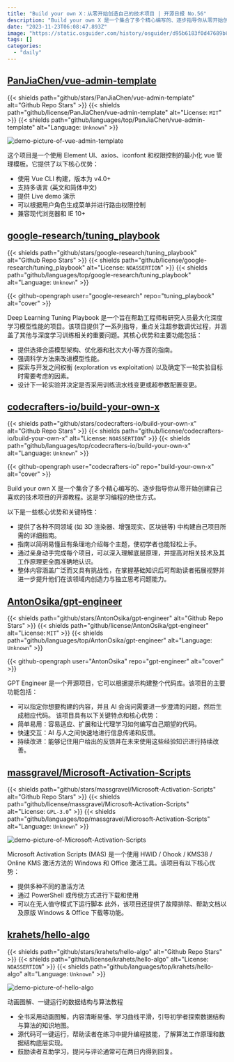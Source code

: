 ```yaml
---
title: "Build your own X：从零开始创造自己的技术项目 | 开源日报 No.56"
description: "Build your own X 是一个集合了多个精心编写的、逐步指导你从零开始创建自己喜欢的技术项目的开源教程。这是学习编程的绝佳方式。"
date: "2023-11-23T06:08:47.893Z"
image: "https://static.osguider.com/history/osguider/d95b6183f0d47689b64af90981b9ea68.png"
tags: []
categories:
  - "daily"
---
```


## [PanJiaChen/vue-admin-template](https://github.com/PanJiaChen/vue-admin-template)

{{< shields path="github/stars/PanJiaChen/vue-admin-template" alt="Github Repo Stars" >}} {{< shields path="github/license/PanJiaChen/vue-admin-template" alt="License: `MIT`" >}} {{< shields path="github/languages/top/PanJiaChen/vue-admin-template" alt="Language: `Unknown`" >}}

![demo-picture-of-vue-admin-template](https://static.osguider.com/history/2023/96f9f3a5b42b6044b027dc6b53801d30.png)

这个项目是一个使用 Element UI、axios、iconfont 和权限控制的最小化 vue 管理模板。它提供了以下核心优势：

- 使用 Vue CLI 构建，版本为 v4.0+
- 支持多语言 (英文和简体中文)
- 提供 Live demo 演示
- 可以根据用户角色生成菜单并进行路由权限控制
- 兼容现代浏览器和 IE 10+

## [google-research/tuning_playbook](https://github.com/google-research/tuning_playbook)

{{< shields path="github/stars/google-research/tuning_playbook" alt="Github Repo Stars" >}} {{< shields path="github/license/google-research/tuning_playbook" alt="License: `NOASSERTION`" >}} {{< shields path="github/languages/top/google-research/tuning_playbook" alt="Language: `Unknown`" >}}

{{< github-opengraph user="google-research" repo="tuning_playbook" alt="cover" >}}

Deep Learning Tuning Playbook 是一个旨在帮助工程师和研究人员最大化深度学习模型性能的项目。该项目提供了一系列指导，重点关注超参数调优过程，并涵盖了其他与深度学习训练相关的重要问题。其核心优势和主要功能包括：

- 提供选择合适模型架构、优化器和批次大小等方面的指南。
- 强调科学方法来改进模型性能。
- 探索与开发之间权衡 (exploration vs exploitation) 以及确定下一轮实验目标时需要考虑的因素。
- 设计下一轮实验并决定是否采用训练流水线变更或超参数配置变更。

## [codecrafters-io/build-your-own-x](https://github.com/codecrafters-io/build-your-own-x)

{{< shields path="github/stars/codecrafters-io/build-your-own-x" alt="Github Repo Stars" >}} {{< shields path="github/license/codecrafters-io/build-your-own-x" alt="License: `NOASSERTION`" >}} {{< shields path="github/languages/top/codecrafters-io/build-your-own-x" alt="Language: `Unknown`" >}}

{{< github-opengraph user="codecrafters-io" repo="build-your-own-x" alt="cover" >}}

Build your own X 是一个集合了多个精心编写的、逐步指导你从零开始创建自己喜欢的技术项目的开源教程。这是学习编程的绝佳方式。

以下是一些核心优势和关键特性：

- 提供了各种不同领域 (如 3D 渲染器、增强现实、区块链等) 中构建自己项目所需的详细指南。
- 指南以简明易懂且有条理地介绍每个主题，使初学者也能轻松上手。
- 通过亲身动手完成每个项目，可以深入理解底层原理，并提高对相关技术及其工作原理更全面准确地认识。
- 整体内容涵盖广泛而又具有挑战性，在掌握基础知识后可帮助读者拓展视野并进一步提升他们在该领域内创造力与独立思考问题能力。

## [AntonOsika/gpt-engineer](https://github.com/AntonOsika/gpt-engineer)

{{< shields path="github/stars/AntonOsika/gpt-engineer" alt="Github Repo Stars" >}} {{< shields path="github/license/AntonOsika/gpt-engineer" alt="License: `MIT`" >}} {{< shields path="github/languages/top/AntonOsika/gpt-engineer" alt="Language: `Unknown`" >}}

{{< github-opengraph user="AntonOsika" repo="gpt-engineer" alt="cover" >}}

GPT Engineer 是一个开源项目，它可以根据提示构建整个代码库。该项目的主要功能包括：

- 可以指定你想要构建的内容，并且 AI 会询问需要进一步澄清的问题，然后生成相应代码。
该项目具有以下关键特点和核心优势：
- 简单易用：容易适应、扩展和让代理学习如何编写自己期望的代码。
- 快速交互：AI 与人之间快速地进行信息传递和反馈。
- 持续改进：能够记住用户给出的反馈并在未来使用这些经验知识进行持续改善。

## [massgravel/Microsoft-Activation-Scripts](https://github.com/massgravel/Microsoft-Activation-Scripts)

{{< shields path="github/stars/massgravel/Microsoft-Activation-Scripts" alt="Github Repo Stars" >}} {{< shields path="github/license/massgravel/Microsoft-Activation-Scripts" alt="License: `GPL-3.0`" >}} {{< shields path="github/languages/top/massgravel/Microsoft-Activation-Scripts" alt="Language: `Unknown`" >}}

![demo-picture-of-Microsoft-Activation-Scripts](https://static.osguider.com/history/2023/f372a8fd02eed0ea5bdd10a15c8e80c9.png)

Microsoft Activation Scripts (MAS) 是一个使用 HWID / Ohook / KMS38 / Online KMS 激活方法的 Windows 和 Office 激活工具。该项目有以下核心优势：

- 提供多种不同的激活方法
- 通过 PowerShell 或传统方式进行下载和使用
- 可以在无人值守模式下运行脚本
此外，该项目还提供了故障排除、帮助文档以及原版 Windows & Office 下载等功能。

## [krahets/hello-algo](https://github.com/krahets/hello-algo)

{{< shields path="github/stars/krahets/hello-algo" alt="Github Repo Stars" >}} {{< shields path="github/license/krahets/hello-algo" alt="License: `NOASSERTION`" >}} {{< shields path="github/languages/top/krahets/hello-algo" alt="Language: `Unknown`" >}}

![demo-picture-of-hello-algo](https://static.osguider.com/history/2023/dcd1b31cf9f7c9f0cd5bca4b0e75c1e4.png)

动画图解、一键运行的数据结构与算法教程

- 全书采用动画图解，内容清晰易懂、学习曲线平滑，引导初学者探索数据结构与算法的知识地图。
- 源代码可一键运行，帮助读者在练习中提升编程技能，了解算法工作原理和数据结构底层实现。
- 鼓励读者互助学习，提问与评论通常可在两日内得到回复。
